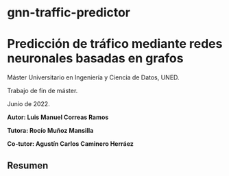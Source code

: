 # gnn-traffic-predictor

# Predicción de tráfico mediante redes neuronales basadas en grafos 

Máster Universitario en Ingeniería y Ciencia de Datos, UNED.

Trabajo de fin de máster.

Junio de 2022.

**Autor: Luis Manuel Correas Ramos**

**Tutora: Rocío Muñoz Mansilla**

**Co-tutor: Agustín Carlos Caminero Herráez**

## Resumen
